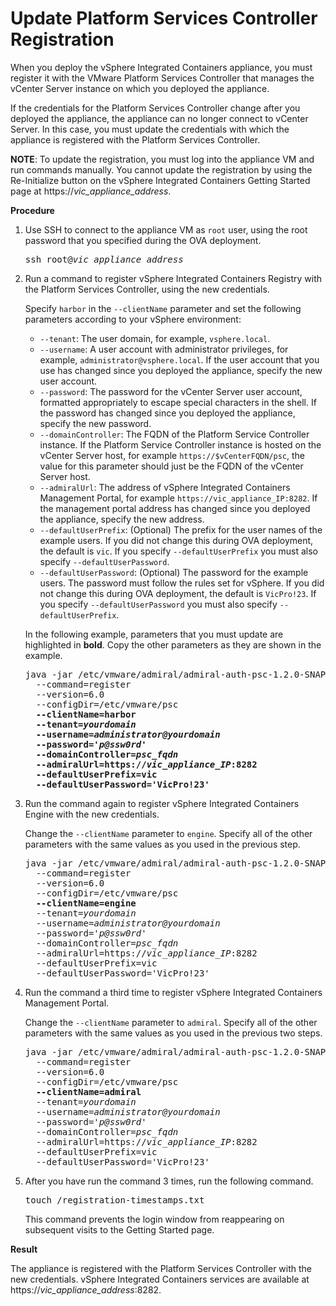# Update Platform Services Controller Registration #

When you deploy the vSphere Integrated Containers appliance, you must register it with the VMware Platform Services Controller that manages the vCenter Server instance on which you deployed the appliance.

If the credentials for the Platform Services Controller change after you deployed the appliance, the appliance can no longer connect to vCenter Server. In this case, you must update the credentials with which the appliance is registered with the Platform Services Controller.

**NOTE**: To update the registration, you must log into the appliance VM and run commands manually. You cannot update the registration by using the Re-Initialize button on the vSphere Integrated Containers Getting Started page at https://<i>vic_appliance_address</i>.

**Procedure**

1. Use SSH to connect to the appliance VM as `root` user, using the root password that you specified during the OVA deployment.

    <pre>ssh root@<i>vic_appliance_address</i></pre>
2. Run a command to register vSphere Integrated Containers Registry with the Platform Services Controller, using the new credentials. 

    Specify `harbor` in the `--clientName` parameter and set the following parameters according to your vSphere environment:

    * `--tenant`: The user domain, for example, `vsphere.local`.
    * `--username`: A user account with administrator privileges, for example, `administrator@vsphere.local`. If the user account that you use has changed since you deployed the appliance, specify the new user account.
    * `--password`: The password for the vCenter Server user account, formatted appropriately to escape special characters in the shell.  If the password has changed since you deployed the appliance, specify the new password.
    * `--domainController`: The FQDN of the Platform Service Controller instance. If the Platform Service Controller instance is hosted on the vCenter Server host, for example `https://$vCenterFQDN/psc`, the value for this parameter should just be the FQDN of the vCenter  Server host.
    * `--admiralUrl`: The address of vSphere Integrated Containers Management Portal, for example `https://vic_appliance_IP:8282`. If the management portal address has changed since you deployed the appliance, specify the new address.
    * `--defaultUserPrefix`: (Optional) The prefix for the user names of the example users. If you did not change this during OVA deployment, the default is `vic`. If you specify `--defaultUserPrefix` you must also specify `--defaultUserPassword`.
    * `--defaultUserPassword`: (Optional) The password for the example users. The password must follow the rules set for vSphere. If you did not change this during OVA deployment, the default is `VicPro!23`. If you specify `--defaultUserPassword` you must also specify `--defaultUserPrefix`.

    In the following example, parameters that you must update are highlighted in **bold**. Copy the other parameters as they are shown in the example.

    <pre>java -jar /etc/vmware/admiral/admiral-auth-psc-1.2.0-SNAPSHOT-command.jar
     --command=register 
     --version=6.0 
     --configDir=/etc/vmware/psc 
     <b>--clientName=harbor
     --tenant=<i>yourdomain</i>
     --username=<i>administrator@yourdomain</i>
     --password='<i>p@ssw0rd</i>'
     --domainController=<i>psc_fqdn</i>
     --admiralUrl=https://<i>vic_appliance_IP</i>:8282
     --defaultUserPrefix=vic
     --defaultUserPassword='VicPro!23'</b>
</pre>

3. Run the command again to register vSphere Integrated Containers Engine with the new credentials.  

    Change the `--clientName` parameter to `engine`. Specify all of the other parameters with the same values as you used in the previous step.

    <pre>java -jar /etc/vmware/admiral/admiral-auth-psc-1.2.0-SNAPSHOT-command.jar
     --command=register 
     --version=6.0 
     --configDir=/etc/vmware/psc 
     <b>--clientName=engine</b>
     --tenant=<i>yourdomain</i>
     --username=<i>administrator@yourdomain</i>
     --password='<i>p@ssw0rd</i>'
     --domainController=<i>psc_fqdn</i>
     --admiralUrl=https://<i>vic_appliance_IP</i>:8282
     --defaultUserPrefix=vic
     --defaultUserPassword='VicPro!23'
</pre>

4. Run the command a third time to register vSphere Integrated Containers Management Portal. 

    Change the `--clientName` parameter to `admiral`. Specify all of the other parameters with the same values as you used in the previous two steps.

    <pre>java -jar /etc/vmware/admiral/admiral-auth-psc-1.2.0-SNAPSHOT-command.jar
     --command=register 
     --version=6.0 
     --configDir=/etc/vmware/psc 
     <b>--clientName=admiral</b>
     --tenant=<i>yourdomain</i>
     --username=<i>administrator@yourdomain</i>
     --password='<i>p@ssw0rd</i>'
     --domainController=<i>psc_fqdn</i>
     --admiralUrl=https://<i>vic_appliance_IP</i>:8282
     --defaultUserPrefix=vic
     --defaultUserPassword='VicPro!23'
</pre>

5. After you have run the command 3 times, run the following command.

    <pre>touch /registration-timestamps.txt</pre>

    This command prevents the login window from reappearing on subsequent visits to the Getting Started page.

**Result** 

The appliance is registered with the Platform Services Controller with the new credentials. vSphere Integrated Containers services are available at https://<i>vic_appliance_address</i>:8282.

